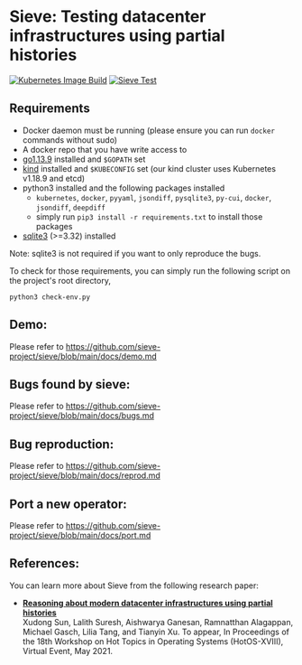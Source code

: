 # Sieve: Testing datacenter infrastructures using partial histories

[![Kubernetes Image Build](https://github.com/sieve-project/sieve/actions/workflows/kubernetes.yml/badge.svg)](https://github.com/sieve-project/sieve/actions/workflows/kubernetes.yml)
[![Sieve Test](https://github.com/sieve-project/sieve/actions/workflows/sieve-test.yml/badge.svg)](https://github.com/sieve-project/sieve/actions/workflows/sieve-test.yml)

## Requirements
* Docker daemon must be running (please ensure you can run `docker` commands without sudo)
* A docker repo that you have write access to
* [go1.13.9](https://golang.org/doc/devel/release#go1.13) installed and `$GOPATH` set
* [kind](https://kind.sigs.k8s.io/) installed and `$KUBECONFIG` set (our kind cluster uses Kubernetes v1.18.9 and etcd)
* python3 installed and the following packages installed
    * `kubernetes`, `docker`, `pyyaml`, `jsondiff`, `pysqlite3`, `py-cui`, `docker`, `jsondiff`, `deepdiff`
    * simply run `pip3 install -r requirements.txt` to install those packages
* [sqlite3](https://help.dreamhost.com/hc/en-us/articles/360028047592-Installing-a-custom-version-of-SQLite3) (>=3.32) installed

Note: sqlite3 is not required if you want to only reproduce the bugs.

To check for those requirements, you can simply run the following script on the project's root directory,
```shell
python3 check-env.py
```

## Demo:
Please refer to https://github.com/sieve-project/sieve/blob/main/docs/demo.md

## Bugs found by sieve:
Please refer to https://github.com/sieve-project/sieve/blob/main/docs/bugs.md

## Bug reproduction:
Please refer to https://github.com/sieve-project/sieve/blob/main/docs/reprod.md

## Port a new operator:
Please refer to https://github.com/sieve-project/sieve/blob/main/docs/port.md

## References:
You can learn more about Sieve from the following research paper:
* [**Reasoning about modern datacenter infrastructures using partial histories**](https://github.com/sieve-project/sieve/blob/main/docs/paper-hotos.pdf) <br>
Xudong Sun, Lalith Suresh, Aishwarya Ganesan, Ramnatthan Alagappan, Michael Gasch, Lilia Tang, and Tianyin Xu. To appear, In Proceedings of the 18th Workshop on Hot Topics in Operating Systems (HotOS-XVIII), Virtual Event, May 2021.
